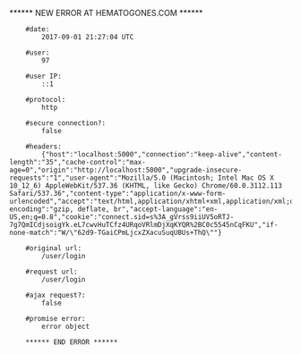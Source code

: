 ****** NEW ERROR AT HEMATOGONES.COM ******

		#date: 
			2017-09-01 21:27:04 UTC 

		#user: 
			97 

		#user IP: 
			::1 

		#protocol: 
			http 

		#secure connection?: 
			false 

		#headers: 
			{"host":"localhost:5000","connection":"keep-alive","content-length":"35","cache-control":"max-age=0","origin":"http://localhost:5000","upgrade-insecure-requests":"1","user-agent":"Mozilla/5.0 (Macintosh; Intel Mac OS X 10_12_6) AppleWebKit/537.36 (KHTML, like Gecko) Chrome/60.0.3112.113 Safari/537.36","content-type":"application/x-www-form-urlencoded","accept":"text/html,application/xhtml+xml,application/xml;q=0.9,image/webp,image/apng,*/*;q=0.8","referer":"http://localhost:5000/user/login","accept-encoding":"gzip, deflate, br","accept-language":"en-US,en;q=0.8","cookie":"connect.sid=s%3A_gVrss9iiUV5oRTJ-7g7QmICdjsoigYk.eL7cwvHuTCfz4URqoVRlmDjXqKYQR%2BC0c5545nCqFKU","if-none-match":"W/\"62d9-TGaiCPmLjcxZXacuSuqUBUs+ThQ\""} 

		#original url: 
			/user/login 

		#request url: 
			/user/login 

		#ajax request?: 
			false 

		#promise error: 
			error object 

		****** END ERROR ******



